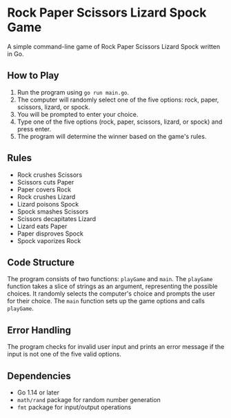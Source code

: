 # Rock Paper Scissors Lizard Spock Game

A simple command-line game of Rock Paper Scissors Lizard Spock written in Go.

## How to Play

1. Run the program using `go run main.go`.
2. The computer will randomly select one of the five options: rock, paper, scissors, lizard, or spock.
3. You will be prompted to enter your choice.
4. Type one of the five options (rock, paper, scissors, lizard, or spock) and press enter.
5. The program will determine the winner based on the game's rules.

## Rules

- Rock crushes Scissors
- Scissors cuts Paper
- Paper covers Rock
- Rock crushes Lizard
- Lizard poisons Spock
- Spock smashes Scissors
- Scissors decapitates Lizard
- Lizard eats Paper
- Paper disproves Spock
- Spock vaporizes Rock

## Code Structure

The program consists of two functions: `playGame` and `main`. The `playGame` function takes a slice of strings as an argument, representing the possible choices. It randomly selects the computer's choice and prompts the user for their choice. The `main` function sets up the game options and calls `playGame`.

## Error Handling

The program checks for invalid user input and prints an error message if the input is not one of the five valid options.

## Dependencies

- Go 1.14 or later
- `math/rand` package for random number generation
- `fmt` package for input/output operations
